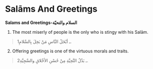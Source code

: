 Salāms And Greetings
====================

**Salams and Greetings-السلام والتحيّة**

1. The most miserly of people is the only who is stingy with his Salām.

> 1ـ أبْخَلُ النَّاسِ مَنْ بَخِلَ بِالسَّلامِ.

2. Offering greetings is one of the virtuous morals and traits.

> 2ـ بَذْلُ التَّحِيَّةِ مِنْ حُسْنِ الأخْلاقِ والسَّجِيَّةِ.


